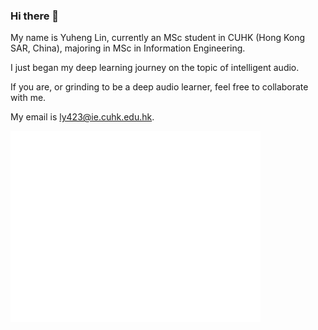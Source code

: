 ### Hi there 👋

My name is Yuheng Lin, currently an MSc student in CUHK (Hong Kong SAR, China), majoring in MSc in Information Engineering.

I just began my deep learning journey on the topic of intelligent audio.

If you are, or grinding to be a deep audio learner, feel free to collaborate with me.

My email is ly423@ie.cuhk.edu.hk.

<!--
**Rozenthegoat/Rozenthegoat** is a ✨ _special_ ✨ repository because its `README.md` (this file) appears on your GitHub profile.

Here are some ideas to get you started:

- 🔭 I’m currently working on ...
- 🌱 I’m currently learning ...
- 👯 I’m looking to collaborate on ...
- 🤔 I’m looking for help with ...
- 💬 Ask me about ...
- 📫 How to reach me: ...
- 😄 Pronouns: ...
- ⚡ Fun fact: ...
-->

<img align="center" src="/github-metrics.svg" alt="Metrics" width="400">
